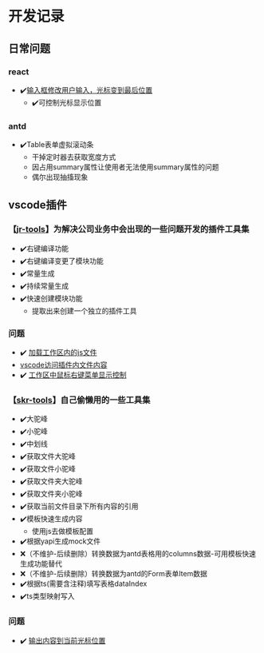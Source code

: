 <!--
 * @Author: kangrun.shao kangrun.shao@ly.com
 * @Date: 2023-01-18
 * @LastEditors: kangrun.shao kangrun.shao@ly.com
 * @LastEditTime: 2023-01-19
 * @Description: 
-->
# 开发记录

## 日常问题
### react

- ✔️[输入框修改用户输入，光标变到最后位置](https://github.com/shaokr/development-record/issues/4)
	- ✔️可控制光标显示位置
### antd
- ✔️Table表单虚拟滚动条
	- 干掉定时器去获取宽度方式
	- 因占用summary属性让使用者无法使用summary属性的问题
	- 偶尔出现抽搐现象

## vscode插件
### 【[jr-tools](https://marketplace.visualstudio.com/items?itemName=jr-tools.jr-tools)】为解决公司业务中会出现的一些问题开发的插件工具集

- ✔️右键编译功能
- ✔️右键编译变更了模块功能
- ✔️常量生成
- ✔️持续常量生成
- ✔️快速创建模块功能
	- 提取出来创建一个独立的插件工具

### 问题
- ✔️ [加载工作区内的js文件](https://github.com/shaokr/development-record/issues/1) 
- [vscode访问插件内文件内容](https://github.com/shaokr/development-record/issues/2)
- ✔️ [工作区中鼠标右键菜单显示控制]()

### 【[skr-tools](https://marketplace.visualstudio.com/items?itemName=shaokr.skr-tools)】自己偷懒用的一些工具集

- ✔️大驼峰
- ✔️小驼峰
- ✔️中划线
- ✔️获取文件大驼峰
- ✔️获取文件小驼峰
- ✔️获取文件夹大驼峰
- ✔️获取文件夹小驼峰
- ✔️获取当前文件目录下所有内容的引用
- ✔️模板快速生成内容
	- 使用js去做模板配置
- ✔️根据yapi生成mock文件
- ❌（不维护-后续删除）转换数据为antd表格用的columns数据-可用模板快速生成功能替代
- ❌（不维护-后续删除）转换数据为antd的Form表单Item数据
- ✔️根据ts(需要含注释)填写表格dataIndex
- ✔️ts类型映射写入

### 问题
- ✔️ [输出内容到当前光标位置](https://github.com/shaokr/development-record/issues/3)
